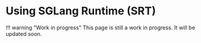 # Using SGLang Runtime (SRT)

!!! warning "Work in progress"
    This page is still a work in progress. It will be updated soon.